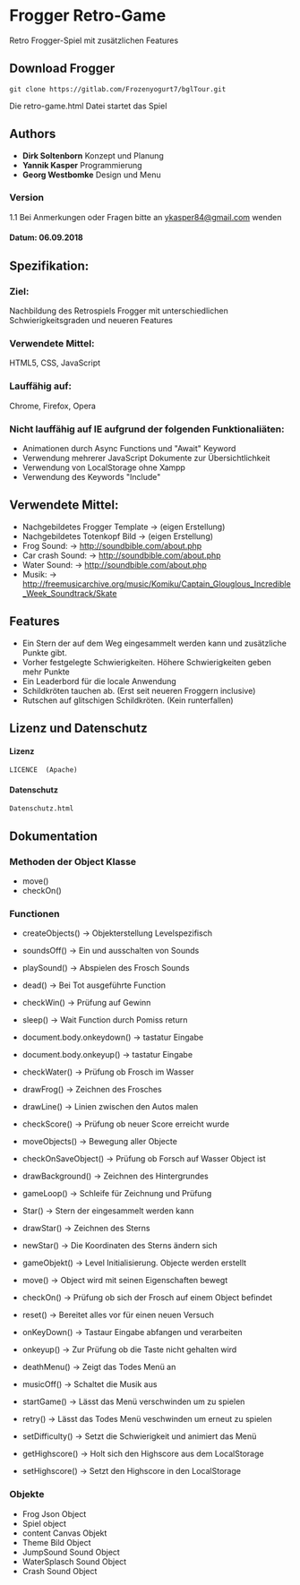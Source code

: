 # Frogger Retro-Game
Retro Frogger-Spiel mit zusätzlichen Features 

## Download Frogger

```
git clone https://gitlab.com/Frozenyogurt7/bglTour.git
```

Die retro-game.html Datei startet das Spiel



## Authors

* **Dirk Soltenborn** Konzept und Planung
* **Yannik Kasper** Programmierung 
* **Georg Westbomke** Design und Menu



### Version
1.1 Bei Anmerkungen oder Fragen bitte an ykasper84@gmail.com wenden
#### Datum: 06.09.2018

## Spezifikation:

### Ziel:            
Nachbildung des Retrospiels Frogger mit unterschiedlichen Schwierigkeitsgraden und neueren Features
### Verwendete Mittel: 
HTML5, CSS, JavaScript
### Lauffähig auf:   
Chrome, Firefox, Opera
### Nicht lauffähig auf IE aufgrund der folgenden Funktionaliäten:
* Animationen durch Async Functions und "Await" Keyword
* Verwendung mehrerer JavaScript Dokumente zur Übersichtlichkeit
* Verwendung von LocalStorage ohne Xampp
* Verwendung des Keywords "Include"



## Verwendete Mittel:
* Nachgebildetes Frogger Template -> (eigen Erstellung)
* Nachgebildetes Totenkopf Bild   -> (eigen Erstellung)  
* Frog Sound:                     -> http://soundbible.com/about.php
* Car crash Sound:                -> http://soundbible.com/about.php
* Water Sound:                    -> http://soundbible.com/about.php
* Musik:                          -> http://freemusicarchive.org/music/Komiku/Captain_Glouglous_Incredible_Week_Soundtrack/Skate


## Features
* Ein Stern der auf dem Weg eingesammelt werden kann und zusätzliche Punkte gibt.
* Vorher festgelegte Schwierigkeiten. Höhere Schwierigkeiten geben mehr Punkte
* Ein Leaderbord für die locale Anwendung
* Schildkröten tauchen ab. (Erst seit neueren Froggern inclusive)
* Rutschen auf glitschigen Schildkröten. (Kein runterfallen)

## Lizenz und Datenschutz

#### Lizenz
```
LICENCE  (Apache)
```

#### Datenschutz
```
Datenschutz.html
```

## Dokumentation

### Methoden der Object Klasse
* move()
* checkOn()

### Functionen
* createObjects()			  -> Objekterstellung Levelspezifisch
  
* soundsOff()                 -> Ein und ausschalten von Sounds
* playSound()                 -> Abspielen des Frosch Sounds
* dead()                      -> Bei Tot ausgeführte Function
* checkWin()                  -> Prüfung auf Gewinn
* sleep()                     -> Wait Function durch Pomiss return
* document.body.onkeydown()   -> tastatur Eingabe
* document.body.onkeyup()     -> tastatur Eingabe
* checkWater()                -> Prüfung ob Frosch im Wasser
* drawFrog()                  -> Zeichnen des Frosches
* drawLine()                  -> Linien zwischen den Autos malen
* checkScore()                -> Prüfung ob neuer Score erreicht wurde
* moveObjects()               -> Bewegung aller Objecte
* checkOnSaveObject()         -> Prüfung ob Forsch auf Wasser Object ist
* drawBackground()            -> Zeichnen des Hintergrundes
* gameLoop()                  -> Schleife für Zeichnung und Prüfung 
* Star()                      -> Stern der eingesammelt werden kann
* drawStar()                  -> Zeichnen des Sterns
* newStar()                   -> Die Koordinaten des Sterns ändern sich
* gameObjekt()				  -> Level Initialisierung. Objecte werden erstellt
* move()					  -> Object wird mit seinen Eigenschaften bewegt
* checkOn()					  -> Prüfung ob sich der Frosch auf einem Object befindet
* reset()				      -> Bereitet alles vor für einen neuen Versuch		
* onKeyDown()				  -> Tastaur Eingabe abfangen und verarbeiten
* onkeyup()					  -> Zur Prüfung ob die Taste nicht gehalten wird
* deathMenu()				  -> Zeigt das Todes Menü an	
* musicOff()				  -> Schaltet die Musik aus
* startGame()				  -> Lässt das Menü verschwinden um zu spielen
* retry()					  -> Lässt das Todes Menü veschwinden um erneut zu spielen
* setDifficulty()			  -> Setzt die Schwierigkeit und animiert das Menü
* getHighscore()			  -> Holt sich den Highscore aus dem LocalStorage
* setHighscore()			  -> Setzt den Highscore in den LocalStorage	

### Objekte
* Frog Json Object
* Spiel object
* content Canvas Objekt
* Theme Bild Object
* JumpSound Sound Object
* WaterSplasch Sound Object
* Crash Sound Object
